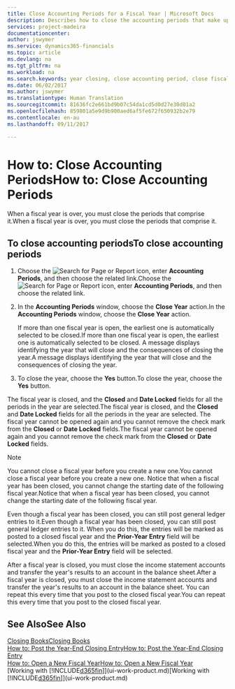 ```yaml
---
title: Close Accounting Periods for a Fiscal Year | Microsoft Docs
description: Describes how to close the accounting periods that make up the fiscal year.
services: project-madeira
documentationcenter: 
author: jswymer
ms.service: dynamics365-financials
ms.topic: article
ms.devlang: na
ms.tgt_pltfrm: na
ms.workload: na
ms.search.keywords: year closing, close accounting period, close fiscal year, bank account detailed trial balance
ms.date: 06/02/2017
ms.author: jswymer
ms.translationtype: Human Translation
ms.sourcegitcommit: 81636fc2e661bd9b07c54da1cd5d0d27e30d01a2
ms.openlocfilehash: 859801a5e9d9b900aed6af5fe672f650932b2e79
ms.contentlocale: en-au
ms.lasthandoff: 09/11/2017

---
```

# <a name="how-to-close-accounting-periods"></a><span data-ttu-id="5ea9d-103">How to: Close Accounting Periods</span><span class="sxs-lookup"><span data-stu-id="5ea9d-103">How to: Close Accounting Periods</span></span>
<span data-ttu-id="5ea9d-104">When a fiscal year is over, you must close the periods that comprise it.</span><span class="sxs-lookup"><span data-stu-id="5ea9d-104">When a fiscal year is over, you must close the periods that comprise it.</span></span>

## <a name="to-close-accounting-periods"></a><span data-ttu-id="5ea9d-105">To close accounting periods</span><span class="sxs-lookup"><span data-stu-id="5ea9d-105">To close accounting periods</span></span>
1. <span data-ttu-id="5ea9d-106">Choose the ![Search for Page or Report](media/ui-search/search_small.png "Search for Page or Report icon") icon, enter **Accounting Periods**, and then choose the related link.</span><span class="sxs-lookup"><span data-stu-id="5ea9d-106">Choose the ![Search for Page or Report](media/ui-search/search_small.png "Search for Page or Report icon") icon, enter **Accounting Periods**, and then choose the related link.</span></span>
2. <span data-ttu-id="5ea9d-107">In the **Accounting Periods** window, choose the **Close Year** action.</span><span class="sxs-lookup"><span data-stu-id="5ea9d-107">In the **Accounting Periods** window, choose the **Close Year** action.</span></span>

    <span data-ttu-id="5ea9d-108">If more than one fiscal year is open, the earliest one is automatically selected to be closed.</span><span class="sxs-lookup"><span data-stu-id="5ea9d-108">If more than one fiscal year is open, the earliest one is automatically selected to be closed.</span></span> <span data-ttu-id="5ea9d-109">A message displays identifying the year that will close and the consequences of closing the year.</span><span class="sxs-lookup"><span data-stu-id="5ea9d-109">A message displays identifying the year that will close and the consequences of closing the year.</span></span>
3. <span data-ttu-id="5ea9d-110">To close the year, choose the **Yes** button.</span><span class="sxs-lookup"><span data-stu-id="5ea9d-110">To close the year, choose the **Yes** button.</span></span>

<span data-ttu-id="5ea9d-111">The fiscal year is closed, and the **Closed** and **Date Locked** fields for all the periods in the year are selected.</span><span class="sxs-lookup"><span data-stu-id="5ea9d-111">The fiscal year is closed, and the **Closed** and **Date Locked** fields for all the periods in the year are selected.</span></span> <span data-ttu-id="5ea9d-112">The fiscal year cannot be opened again and you cannot remove the check mark from the **Closed** or **Date Locked** fields.</span><span class="sxs-lookup"><span data-stu-id="5ea9d-112">The fiscal year cannot be opened again and you cannot remove the check mark from the **Closed** or **Date Locked** fields.</span></span>

> [!NOTE]  
>   <span data-ttu-id="5ea9d-113">You cannot close a fiscal year before you create a new one.</span><span class="sxs-lookup"><span data-stu-id="5ea9d-113">You cannot close a fiscal year before you create a new one.</span></span> <span data-ttu-id="5ea9d-114">Notice that when a fiscal year has been closed, you cannot change the starting date of the following fiscal year.</span><span class="sxs-lookup"><span data-stu-id="5ea9d-114">Notice that when a fiscal year has been closed, you cannot change the starting date of the following fiscal year.</span></span>

<span data-ttu-id="5ea9d-115">Even though a fiscal year has been closed, you can still post general ledger entries to it.</span><span class="sxs-lookup"><span data-stu-id="5ea9d-115">Even though a fiscal year has been closed, you can still post general ledger entries to it.</span></span> <span data-ttu-id="5ea9d-116">When you do this, the entries will be marked as posted to a closed fiscal year and the **Prior-Year Entry** field will be selected.</span><span class="sxs-lookup"><span data-stu-id="5ea9d-116">When you do this, the entries will be marked as posted to a closed fiscal year and the **Prior-Year Entry** field will be selected.</span></span>

<span data-ttu-id="5ea9d-117">After a fiscal year is closed, you must close the income statement accounts and transfer the year's results to an account in the balance sheet.</span><span class="sxs-lookup"><span data-stu-id="5ea9d-117">After a fiscal year is closed, you must close the income statement accounts and transfer the year's results to an account in the balance sheet.</span></span> <span data-ttu-id="5ea9d-118">You can repeat this every time that you post to the closed fiscal year.</span><span class="sxs-lookup"><span data-stu-id="5ea9d-118">You can repeat this every time that you post to the closed fiscal year.</span></span>

## <a name="see-also"></a><span data-ttu-id="5ea9d-119">See Also</span><span class="sxs-lookup"><span data-stu-id="5ea9d-119">See Also</span></span>
[<span data-ttu-id="5ea9d-120">Closing Books</span><span class="sxs-lookup"><span data-stu-id="5ea9d-120">Closing Books</span></span>](year-close-books.md)  
[<span data-ttu-id="5ea9d-121">How to: Post the Year-End Closing Entry</span><span class="sxs-lookup"><span data-stu-id="5ea9d-121">How to: Post the Year-End Closing Entry</span></span>](year-how-post-year-end-close-entry.md)  
[<span data-ttu-id="5ea9d-122">How to: Open a New Fiscal Year</span><span class="sxs-lookup"><span data-stu-id="5ea9d-122">How to: Open a New Fiscal Year</span></span>](finance-how-open-new-fiscal-year.md)  
<span data-ttu-id="5ea9d-123">[Working with [!INCLUDE[d365fin](includes/d365fin_md.md)]](ui-work-product.md)</span><span class="sxs-lookup"><span data-stu-id="5ea9d-123">[Working with [!INCLUDE[d365fin](includes/d365fin_md.md)]](ui-work-product.md)</span></span>

